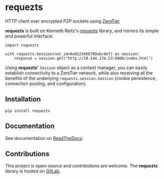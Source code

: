 # requezts

HTTP client over encrypted P2P sockets using [ZeroTier](https://www.zerotier.com/)

**requezts** is built on Kenneth Reitz's [requests](https://github.com/psf/requests) library, and mirrors its simple and powerful interface:

    import requezts

    with requezts.Session(net_id=0x0123456789abcdef) as session:
        response = session.get("http://10.144.174.53:8000/index.html")

Using **requezts'** ``Session`` object as a context manager, you can easily establish connectivity to a ZeroTier network, while also receiving all the benefits of the underlying ``requests.session.Session`` (cookie persistence, connection pooling, and configuration).

Installation
------------------------------------

    pip install requezts

Documentation
------------------------------------

See documentation on [ReadTheDocs](https://requezts.readthedocs.io/en/latest/).

Contributions
------------------------------------

This project is open-source and contributions are welcome. The **requezts** library is hosted on [GitLab](https://gitlab.com/bostonwalker/requezts).
